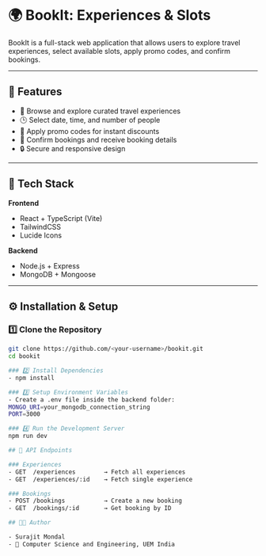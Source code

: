# 🌍 BookIt: Experiences & Slots

BookIt is a full-stack web application that allows users to explore travel experiences, select available slots, apply promo codes, and confirm bookings.

---

## 🚀 Features

- 🧭 Browse and explore curated travel experiences  
- 🕒 Select date, time, and number of people  
- 💸 Apply promo codes for instant discounts  
- 📅 Confirm bookings and receive booking details  
- 🔒 Secure and responsive design  

---

## 🧠 Tech Stack

**Frontend**
- React + TypeScript (Vite)
- TailwindCSS
- Lucide Icons

**Backend**
- Node.js + Express
- MongoDB + Mongoose

---

## ⚙️ Installation & Setup

### 1️⃣ Clone the Repository
```bash
git clone https://github.com/<your-username>/bookit.git
cd bookit

### 2️⃣ Install Dependencies
- npm install

### 3️⃣ Setup Environment Variables
- Create a .env file inside the backend folder:
MONGO_URI=your_mongodb_connection_string
PORT=3000

### 4️⃣ Run the Development Server
npm run dev

## 🧩 API Endpoints

### Experiences
- GET  /experiences        → Fetch all experiences
- GET  /experiences/:id    → Fetch single experience

### Bookings
- POST /bookings           → Create a new booking
- GET  /bookings/:id       → Get booking by ID

## 🧑‍💻 Author

- Surajit Mondal
- 📍 Computer Science and Engineering, UEM India

